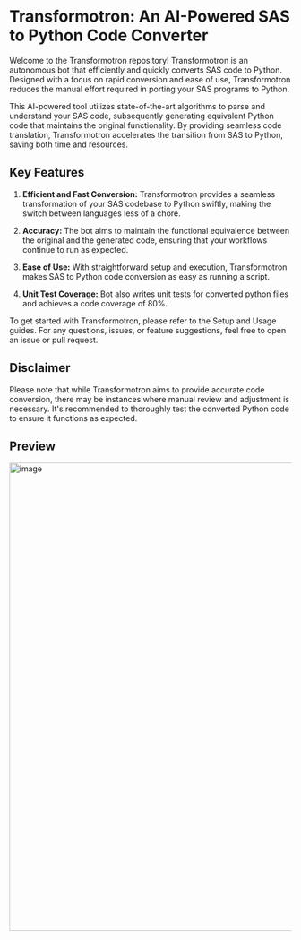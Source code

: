 
# Transformotron: An AI-Powered SAS to Python Code Converter

Welcome to the Transformotron repository! Transformotron is an autonomous bot that efficiently and quickly converts SAS code to Python. Designed with a focus on rapid conversion and ease of use, Transformotron reduces the manual effort required in porting your SAS programs to Python. 

This AI-powered tool utilizes state-of-the-art algorithms to parse and understand your SAS code, subsequently generating equivalent Python code that maintains the original functionality. By providing seamless code translation, Transformotron accelerates the transition from SAS to Python, saving both time and resources.

## Key Features
1. **Efficient and Fast Conversion:** Transformotron provides a seamless transformation of your SAS codebase to Python swiftly, making the switch between languages less of a chore.

2. **Accuracy:** The bot aims to maintain the functional equivalence between the original and the generated code, ensuring that your workflows continue to run as expected.

3. **Ease of Use:** With straightforward setup and execution, Transformotron makes SAS to Python code conversion as easy as running a script.

4. **Unit Test Coverage:** Bot also writes unit tests for converted python files and achieves a code coverage of 80%. 

To get started with Transformotron, please refer to the Setup and Usage guides. For any questions, issues, or feature suggestions, feel free to open an issue or pull request.

## Disclaimer
Please note that while Transformotron aims to provide accurate code conversion, there may be instances where manual review and adjustment is necessary. It's recommended to thoroughly test the converted Python code to ensure it functions as expected.

## Preview

<img width="836" alt="image" src="https://github.com/hribab/sastopy/assets/6744384/0c67860a-c24e-4eb6-83ef-297de2642b6e">

